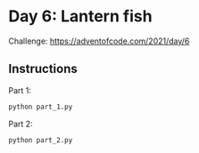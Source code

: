 # Day 6: Lantern fish

Challenge: https://adventofcode.com/2021/day/6

## Instructions

Part 1:

```python
python part_1.py
```

Part 2: 
```python
python part_2.py
```
